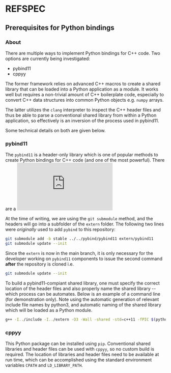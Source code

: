 # REFSPEC


## Prerequisites for Python bindings

### About

There are multiple ways to implement Python bindings for C++ code. Two options are currently
being investigated:

* pybind11
* cppyy

The former framework relies on advanced C++ macros to create a shared library that can be loaded
into a Python application as a module. It works well but requires a non-trivial amount of C++
boilerplate code, especially to convert C++ data structures into common Python objects e.g.
`numpy` arrays.

The latter utilizes the `clang` interpreter to inspect the C++ header files and thus be able
to parse a conventional shared library from within a Python application, so effectively
is an inversion of the process used in pybind11. 

Some technical details on both are given below.

### pybind11

The `pybind11` is a header-only library which is one of popular methods
to create Python bindings for C++ code (and one of the most powerful).
There are a ![few ways to install pybind11](https://pybind11.readthedocs.io/en/stable/installing.html)

At the time of writing, we are using the `git submodule` method, and the headers
will go into a subfolder of the `extern` folder. The following two lines were _originally_
used to add `pybind` to this repository:

```bash
git submodule add -b stable ../../pybind/pybind11 extern/pybind11
git submodule update --init
```

Since the `extern` is now in the main branch, it is only necessary for the developer
working on `pybind11` components to issue the second command __after__ the repository is cloned
i.e.

```bash
git submodule update --init
```

To build a pybind11-compiant shared library, one must specify the correct location of the header files
and also properly name the shared library -- which process can be automates. Below is
an example of a command line (for demonstration only). Note using the automatic generation of relevant
include file names by python3, and automatic naming of the shared library which will be loaded as a
Python module.
```bash
g++ -I../include -I../extern -O3 -Wall -shared -std=c++11 -fPIC $(python3 -m pybind11 --includes) SpecConfig.cpp SpecOutput.cpp SignalGenerator.cpp RefSpectrometer.cpp pfb.cpp -lfftw3 -lfftw3f -o refspec$(python3.10-config --extension-suffix)
```

### cppyy

This Python package can be installed using `pip`.
Conventional shared libraries and header files can be used with `cppyy`, so no custom
build is required. The location of libraries and header files need to be available at
run time, which can be accomplished using the standard environment variables `CPATH`
and `LD_LIBRARY_PATH`.

